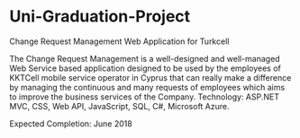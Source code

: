 # Uni-Graduation-Project
Change Request Management Web Application for Turkcell

The Change Request Management is a well-designed and well-managed Web Service based application designed to be used by the employees of KKTCell mobile service operator in Cyprus that can really make a difference by managing the continuous and many requests of employees which aims to improve the business services of the Company. Technology: ASP.NET MVC, CSS, Web API, JavaScript, SQL, C#, Microsoft Azure.

Expected Completion: June 2018

